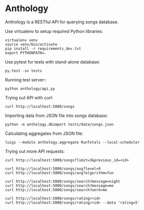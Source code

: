 # Anthology
Anthology is a RESTful API for querying songs database.

Use virtualenv to setup required Python libraries:

```shell
virtualenv venv
source venv/bin/activate
pip install -r requirements_dev.txt
export PYTHONPATH=.
```

Use pytest for tests with stand-alone database:

  ```shell
  py.test -sv tests
  ```

Running test server::

  ```shell
  python anthology/api.py
  ```

Trying out API with curl:

  ```shell
  curl http://localhost:5000/songs
  ```

Importing data from JSON file into songs database:

  ```shell
  python -m anthology.dbimport tests/data/songs.json
  ```

Calculating aggregates from JSON file:

  ```shell
  luigi --module anthology.aggregate RunTotals --local-scheduler
  ```

Trying out more API requests:

  ```shell
  curl http://localhost:5000/songs?limit=3&previous_id=<id>

  curl http://localhost:5000/songs/avg?level=9
  curl http://localhost:5000/songs/avg?algorithm=fun

  curl http://localhost:5000/songs/search?message=night
  curl http://localhost:5000/songs/search?message=me
  curl http://localhost:5000/songs/search?word=me

  curl http://localhost:5000/songs/rating/<id>
  curl http://localhost:5000/songs/rating/<id> --data 'rating=5'
  ```
